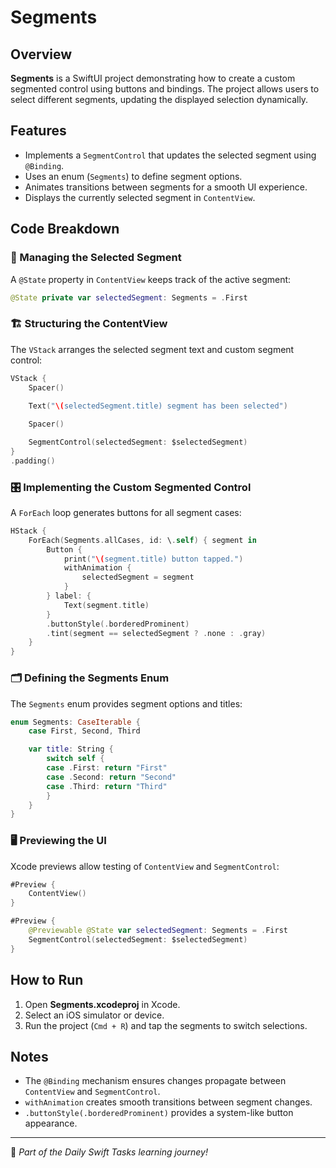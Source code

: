 # Segments

## Overview
**Segments** is a SwiftUI project demonstrating how to create a custom segmented control using buttons and bindings. The project allows users to select different segments, updating the displayed selection dynamically.

## Features
- Implements a `SegmentControl` that updates the selected segment using `@Binding`.
- Uses an enum (`Segments`) to define segment options.
- Animates transitions between segments for a smooth UI experience.
- Displays the currently selected segment in `ContentView`.

## Code Breakdown

### 🔄 Managing the Selected Segment
A `@State` property in `ContentView` keeps track of the active segment:

```swift
@State private var selectedSegment: Segments = .First
```

### 🏗️ Structuring the ContentView
The `VStack` arranges the selected segment text and custom segment control:

```swift
VStack {
    Spacer()
    
    Text("\(selectedSegment.title) segment has been selected")

    Spacer()

    SegmentControl(selectedSegment: $selectedSegment)
}
.padding()
```

### 🎛️ Implementing the Custom Segmented Control
A `ForEach` loop generates buttons for all segment cases:

```swift
HStack {
    ForEach(Segments.allCases, id: \.self) { segment in
        Button {
            print("\(segment.title) button tapped.")
            withAnimation {
                selectedSegment = segment
            }
        } label: {
            Text(segment.title)
        }
        .buttonStyle(.borderedProminent)
        .tint(segment == selectedSegment ? .none : .gray)
    }
}
```

### 🗂️ Defining the Segments Enum
The `Segments` enum provides segment options and titles:

```swift
enum Segments: CaseIterable {
    case First, Second, Third

    var title: String {
        switch self {
        case .First: return "First"
        case .Second: return "Second"
        case .Third: return "Third"
        }
    }
}
```

### 🖥️ Previewing the UI
Xcode previews allow testing of `ContentView` and `SegmentControl`:

```swift
#Preview {
    ContentView()
}

#Preview {
    @Previewable @State var selectedSegment: Segments = .First
    SegmentControl(selectedSegment: $selectedSegment)
}
```

## How to Run
1. Open **Segments.xcodeproj** in Xcode.
2. Select an iOS simulator or device.
3. Run the project (`Cmd + R`) and tap the segments to switch selections.

## Notes
- The `@Binding` mechanism ensures changes propagate between `ContentView` and `SegmentControl`.
- `withAnimation` creates smooth transitions between segment changes.
- `.buttonStyle(.borderedProminent)` provides a system-like button appearance.

---
🚀 *Part of the Daily Swift Tasks learning journey!*